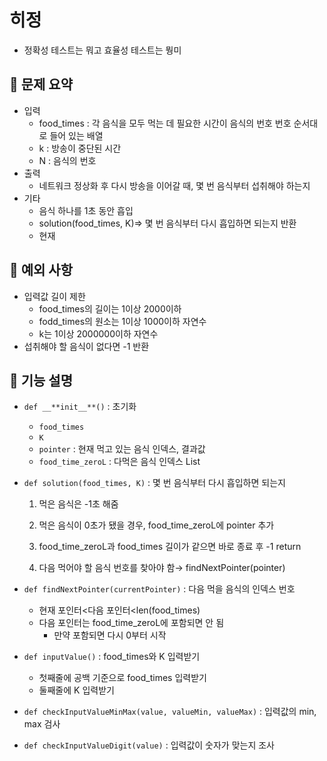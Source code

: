 # 히정

- 정확성 테스트는 뭐고 효율성 테스트는 뭥미

## 🔆 문제 요약

- 입력
    - food_times : 각 음식을 모두 먹는 데 필요한 시간이 음식의 번호 번호 순서대로 들어 있는 배열
    - k : 방송이 중단된 시간
    - N : 음식의 번호
- 출력
    - 네트워크 정상화 후 다시 방송을 이어갈 때, 몇 번 음식부터 섭취해야 하는지
- 기타
    - 음식 하나를 1초 동안 흡입
    - solution(food_times, K)⇒ 몇 번 음식부터 다시 흡입하면 되는지 반환
    - 현재

## 🔆 예외 사항

- 입력값 길이 제한
    - food_times의 길이는 1이상 2000이하
    - fodd_times의 원소는 1이상 1000이하 자연수
    - k는 1이상 2000000이하 자연수
- 섭취해야 할 음식이 없다면 -1 반환

## 🔆 기능 설명

- `def __**init__**()` : 초기화
    - `food_times`
    - `K`
    - `pointer` : 현재 먹고 있는 음식 인덱스, 결과값
    - `food_time_zeroL` : 다먹은 음식 인덱스 List
- `def solution(food_times, K)` : 몇 번 음식부터 다시 흡입하면 되는지
    
    1) 먹은 음식은 -1초 해줌
    
    2) 먹은 음식이 0초가 됐을 경우, food_time_zeroL에 pointer 추가
    
    3) food_time_zeroL과 food_times 길이가 같으면 바로 종료 후 -1 return
    
    4) 다음 먹어야 할 음식 번호를 찾아야 함→ findNextPointer(pointer)
    
- `def findNextPointer(currentPointer)` : 다음 먹을 음식의 인덱스 번호
    - 현재 포인터<다음 포인터<len(food_times)
    - 다음 포인터는 food_time_zeroL에 포함되면 안 됨
        - 만약 포함되면 다시 0부터 시작
- `def inputValue()` : food_times와 K 입력받기
    - 첫째줄에 공백 기준으로 food_times 입력받기
    - 둘째줄에 K 입력받기
- `def checkInputValueMinMax(value, valueMin, valueMax)` : 입력값의 min, max 검사
- `def checkInputValueDigit(value)` : 입력값이 숫자가 맞는지 조사